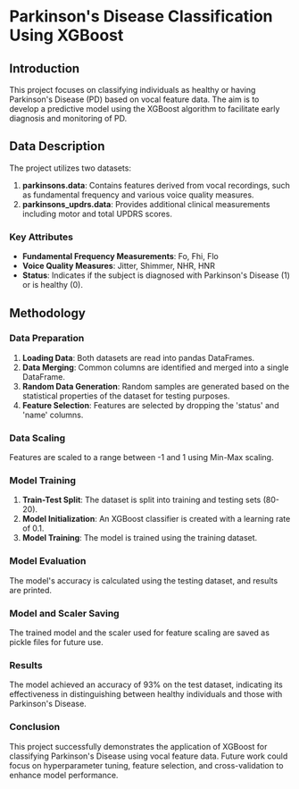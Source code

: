 # Parkinson's Disease Classification Using XGBoost

## Introduction
This project focuses on classifying individuals as healthy or having Parkinson's Disease (PD) based on vocal feature data. The aim is to develop a predictive model using the XGBoost algorithm to facilitate early diagnosis and monitoring of PD.

## Data Description
The project utilizes two datasets:
1. **parkinsons.data**: Contains features derived from vocal recordings, such as fundamental frequency and various voice quality measures.
2. **parkinsons_updrs.data**: Provides additional clinical measurements including motor and total UPDRS scores.

### Key Attributes
- **Fundamental Frequency Measurements**: Fo, Fhi, Flo
- **Voice Quality Measures**: Jitter, Shimmer, NHR, HNR
- **Status**: Indicates if the subject is diagnosed with Parkinson's Disease (1) or is healthy (0).

## Methodology
### Data Preparation
1. **Loading Data**: Both datasets are read into pandas DataFrames.
2. **Data Merging**: Common columns are identified and merged into a single DataFrame.
3. **Random Data Generation**: Random samples are generated based on the statistical properties of the dataset for testing purposes.
4. **Feature Selection**: Features are selected by dropping the 'status' and 'name' columns.

### Data Scaling
Features are scaled to a range between -1 and 1 using Min-Max scaling.

### Model Training
1. **Train-Test Split**: The dataset is split into training and testing sets (80-20).
2. **Model Initialization**: An XGBoost classifier is created with a learning rate of 0.1.
3. **Model Training**: The model is trained using the training dataset.

### Model Evaluation
The model's accuracy is calculated using the testing dataset, and results are printed.

### Model and Scaler Saving
The trained model and the scaler used for feature scaling are saved as pickle files for future use.

### Results
The model achieved an accuracy of 93% on the test dataset, indicating its effectiveness in distinguishing between healthy individuals and those with Parkinson's Disease.

### Conclusion
This project successfully demonstrates the application of XGBoost for classifying Parkinson's Disease using vocal feature data. Future work could focus on hyperparameter tuning, feature selection, and cross-validation to enhance model performance.